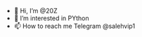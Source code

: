 - 👋 Hi, I’m @20Z
- 👀 I’m interested in PYthon 
- 📫 How to reach me Telegram @salehvip1

<!---
20Z/20Z is a ✨ special ✨ repository because its `README.md` (this file) appears on your GitHub profile.
You can click the Preview link to take a look at your changes.
--->
